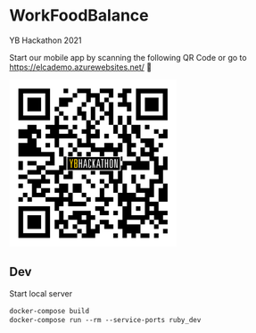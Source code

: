 # WorkFoodBalance
YB Hackathon 2021

Start our mobile app by scanning the following QR Code or go to https://elcademo.azurewebsites.net/
:tada:

<img src="qr-code.png" width="300" />


## Dev
Start local server

    docker-compose build
    docker-compose run --rm --service-ports ruby_dev
